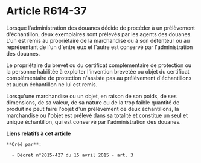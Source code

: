 # Article R614-37

Lorsque l'administration des douanes décide de procéder à un prélèvement d'échantillon, deux exemplaires sont prélevés par
les agents des douanes. L'un est remis au propriétaire de la marchandise ou à son détenteur ou au représentant de l'un
d'entre eux et l'autre est conservé par l'administration des douanes. 

Le propriétaire du brevet ou du certificat complémentaire de protection ou la personne habilitée à exploiter l'invention
brevetée ou objet du certificat complémentaire de protection n'assiste pas au prélèvement d'échantillons et aucun échantillon
ne lui est remis. 

Lorsqu'une marchandise ou un objet, en raison de son poids, de ses dimensions, de sa valeur, de sa nature ou de la trop
faible quantité de produit ne peut faire l'objet d'un prélèvement de deux échantillons, la marchandise ou l'objet est prélevé
dans sa totalité et constitue un seul et unique échantillon, qui est conservé par l'administration des douanes.

**Liens relatifs à cet article**

	**Créé par**:

	  - Décret n°2015-427 du 15 avril 2015 - art. 3
